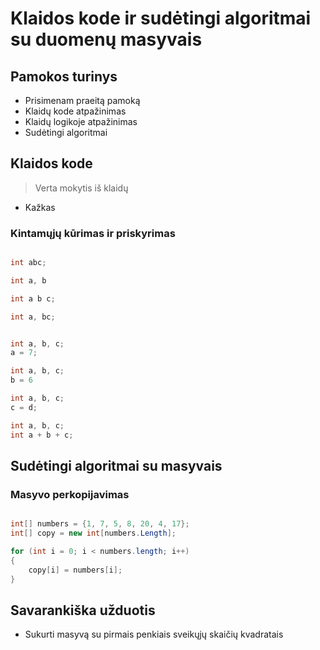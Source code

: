 # Klaidos kode ir sudėtingi algoritmai su duomenų masyvais

## Pamokos turinys

* Prisimenam praeitą pamoką
* Klaidų kode atpažinimas
* Klaidų logikoje atpažinimas
* Sudėtingi algoritmai

## Klaidos kode

> Verta mokytis iš klaidų
- Kažkas

### Kintamųjų kūrimas ir priskyrimas

```csharp

int abc;

int a, b

int a b c;

int a, bc;

```

```csharp

int a, b, c;
a = 7;

int a, b, c;
b = 6

int a, b, c;
c = d;

int a, b, c;
int a + b + c;

```

## Sudėtingi algoritmai su masyvais

### Masyvo perkopijavimas

```csharp

int[] numbers = {1, 7, 5, 8, 20, 4, 17};
int[] copy = new int[numbers.Length];

for (int i = 0; i < numbers.length; i++)
{
    copy[i] = numbers[i];
}

```

## Savarankiška užduotis

* Sukurti masyvą su pirmais penkiais sveikųjų skaičių kvadratais
